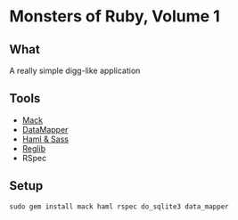 # Monsters of Ruby, Volume 1

## What
A really simple digg-like application


## Tools
- [Mack](http://www.mackframework.com/)
- [DataMapper](http://datamapper.org/)
- [Haml & Sass](http://haml.hamptoncatlin.com/)
- [Reglib](http://code.google.com/p/reglib/)
- RSpec


## Setup

    sudo gem install mack haml rspec do_sqlite3 data_mapper

